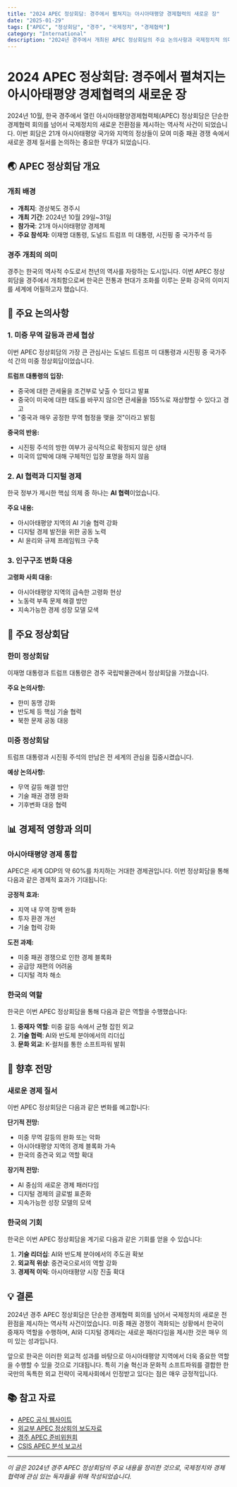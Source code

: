 ```yaml
---
title: "2024 APEC 정상회담: 경주에서 펼쳐지는 아시아태평양 경제협력의 새로운 장"
date: "2025-01-29"
tags: ["APEC", "정상회담", "경주", "국제정치", "경제협력"]
category: "International"
description: "2024년 경주에서 개최된 APEC 정상회담의 주요 논의사항과 국제정치적 의미를 분석합니다."
---
```


# 2024 APEC 정상회담: 경주에서 펼쳐지는 아시아태평양 경제협력의 새로운 장

2024년 10월, 한국 경주에서 열린 아시아태평양경제협력체(APEC) 정상회담은 단순한 경제협력 회의를 넘어서 국제정치의 새로운 전환점을 제시하는 역사적 사건이 되었습니다. 이번 회담은 21개 아시아태평양 국가와 지역의 정상들이 모여 미중 패권 경쟁 속에서 새로운 경제 질서를 논의하는 중요한 무대가 되었습니다.

## 🌏 APEC 정상회담 개요

### 개최 배경
- **개최지**: 경상북도 경주시
- **개최 기간**: 2024년 10월 29일~31일
- **참가국**: 21개 아시아태평양 경제체
- **주요 참석자**: 이재명 대통령, 도널드 트럼프 미 대통령, 시진핑 중 국가주석 등

### 경주 개최의 의미
경주는 한국의 역사적 수도로서 천년의 역사를 자랑하는 도시입니다. 이번 APEC 정상회담을 경주에서 개최함으로써 한국은 전통과 현대가 조화를 이루는 문화 강국의 이미지를 세계에 어필하고자 했습니다.

## 🎯 주요 논의사항

### 1. 미중 무역 갈등과 관세 협상
이번 APEC 정상회담의 가장 큰 관심사는 도널드 트럼프 미 대통령과 시진핑 중 국가주석 간의 미중 정상회담이었습니다.

**트럼프 대통령의 입장:**
- 중국에 대한 관세율을 조건부로 낮출 수 있다고 발표
- 중국이 미국에 대한 태도를 바꾸지 않으면 관세율을 155%로 재상향할 수 있다고 경고
- "중국과 매우 공정한 무역 협정을 맺을 것"이라고 밝힘

**중국의 반응:**
- 시진핑 주석의 방한 여부가 공식적으로 확정되지 않은 상태
- 미국의 압박에 대해 구체적인 입장 표명을 하지 않음

### 2. AI 협력과 디지털 경제
한국 정부가 제시한 핵심 의제 중 하나는 **AI 협력**이었습니다.

**주요 내용:**
- 아시아태평양 지역의 AI 기술 협력 강화
- 디지털 경제 발전을 위한 공동 노력
- AI 윤리와 규제 프레임워크 구축

### 3. 인구구조 변화 대응
**고령화 사회 대응:**
- 아시아태평양 지역의 급속한 고령화 현상
- 노동력 부족 문제 해결 방안
- 지속가능한 경제 성장 모델 모색

## 🤝 주요 정상회담

### 한미 정상회담
이재명 대통령과 트럼프 대통령은 경주 국립박물관에서 정상회담을 가졌습니다.

**주요 논의사항:**
- 한미 동맹 강화
- 반도체 등 핵심 기술 협력
- 북한 문제 공동 대응

### 미중 정상회담
트럼프 대통령과 시진핑 주석의 만남은 전 세계의 관심을 집중시켰습니다.

**예상 논의사항:**
- 무역 갈등 해결 방안
- 기술 패권 경쟁 완화
- 기후변화 대응 협력

## 📊 경제적 영향과 의미

### 아시아태평양 경제 통합
APEC은 세계 GDP의 약 60%를 차지하는 거대한 경제권입니다. 이번 정상회담을 통해 다음과 같은 경제적 효과가 기대됩니다:

**긍정적 효과:**
- 지역 내 무역 장벽 완화
- 투자 환경 개선
- 기술 협력 강화

**도전 과제:**
- 미중 패권 경쟁으로 인한 경제 블록화
- 공급망 재편의 어려움
- 디지털 격차 해소

### 한국의 역할
한국은 이번 APEC 정상회담을 통해 다음과 같은 역할을 수행했습니다:

1. **중재자 역할**: 미중 갈등 속에서 균형 잡힌 외교
2. **기술 협력**: AI와 반도체 분야에서의 리더십
3. **문화 외교**: K-컬처를 통한 소프트파워 발휘

## 🔮 향후 전망

### 새로운 경제 질서
이번 APEC 정상회담은 다음과 같은 변화를 예고합니다:

**단기적 전망:**
- 미중 무역 갈등의 완화 또는 악화
- 아시아태평양 지역의 경제 블록화 가속
- 한국의 중견국 외교 역할 확대

**장기적 전망:**
- AI 중심의 새로운 경제 패러다임
- 디지털 경제의 글로벌 표준화
- 지속가능한 성장 모델의 모색

### 한국의 기회
한국은 이번 APEC 정상회담을 계기로 다음과 같은 기회를 얻을 수 있습니다:

1. **기술 리더십**: AI와 반도체 분야에서의 주도권 확보
2. **외교적 위상**: 중견국으로서의 역할 강화
3. **경제적 이익**: 아시아태평양 시장 진출 확대

## 💡 결론

2024년 경주 APEC 정상회담은 단순한 경제협력 회의를 넘어서 국제정치의 새로운 전환점을 제시하는 역사적 사건이었습니다. 미중 패권 경쟁이 격화되는 상황에서 한국이 중재자 역할을 수행하며, AI와 디지털 경제라는 새로운 패러다임을 제시한 것은 매우 의미 있는 성과입니다.

앞으로 한국은 이러한 외교적 성과를 바탕으로 아시아태평양 지역에서 더욱 중요한 역할을 수행할 수 있을 것으로 기대됩니다. 특히 기술 혁신과 문화적 소프트파워를 결합한 한국만의 독특한 외교 전략이 국제사회에서 인정받고 있다는 점은 매우 긍정적입니다.

## 📚 참고 자료

- [APEC 공식 웹사이트](https://www.apec.org/)
- [외교부 APEC 정상회의 보도자료](https://www.mofa.go.kr/)
- [경주 APEC 준비위원회](https://apec2024.go.kr/)
- [CSIS APEC 분석 보고서](https://www.csis.org/analysis/aligning-apec-beyond-trade-turmoil)

---

*이 글은 2024년 경주 APEC 정상회담의 주요 내용을 정리한 것으로, 국제정치와 경제협력에 관심 있는 독자들을 위해 작성되었습니다.*
